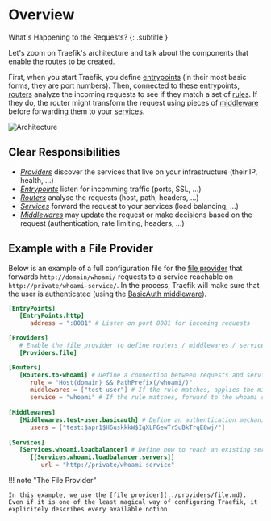 # Overview

What's Happening to the Requests?
{: .subtitle }

Let's zoom on Traefik's architecture and talk about the components that enable the routes to be created.

First, when you start Traefik, you define [entrypoints](./entrypoints.md) (in their most basic forms, they are port numbers). Then, connected to these entrypoints, [routers](./routers.md) analyze the incoming requests to see if they match a set of [rules](../routers#rule). If they do, the router might transform the request using pieces of [middleware](../middlewares/overview.md) before forwarding them to your [services](./services.md).


![Architecture](../img/architecture-overview.png)

## Clear Responsibilities

 - [_Providers_](../providers/overview.md) discover the services that live on your infrastructure (their IP, health, ...) 
 - [_Entrypoints_](./entrypoints.md) listen for incomming traffic (ports, SSL, ...)
 - [_Routers_](./routers.md) analyse the requests (host, path, headers, ...)
 - [_Services_](./services.md) forward the request to your services (load balancing, ...)
 - [_Middlewares_](../middlewares/overview.md) may update the request or make decisions based on the request (authentication, rate limiting, headers, ...)
 
## Example with a File Provider

Below is an example of a full configuration file for the [file provider](../providers/file.md) that forwards `http://domain/whoami/` requests to a service reachable on `http://private/whoami-service/`. In the process, Traefik will make sure that the user is authenticated (using the [BasicAuth middleware](../middlewares/basicauth.md)).     

```toml
[EntryPoints]
   [EntryPoints.http]
      address = ":8081" # Listen on port 8081 for incoming requests

[Providers]
   # Enable the file provider to define routers / middlewares / services in a file
   [Providers.file] 

[Routers]
   [Routers.to-whoami] # Define a connection between requests and services
      rule = "Host(domain) && PathPrefix(/whoami/)"
      middlewares = ["test-user"] # If the rule matches, applies the middleware
      service = "whoami" # If the rule matches, forward to the whoami service (declared below)
      
[Middlewares]
   [Middlewares.test-user.basicauth] # Define an authentication mechanism
      users = ["test:$apr1$H6uskkkW$IgXLP6ewTrSuBkTrqE8wj/"]
      
[Services]
   [Services.whoami.loadbalancer] # Define how to reach an existing service on our infrastructure
      [[Services.whoami.loadbalancer.servers]]
         url = "http://private/whoami-service"
```

!!! note "The File Provider"

    In this example, we use the [file provider](../providers/file.md). Even if it is one of the least magical way of configuring Traefik, it explicitely describes every available notion.
